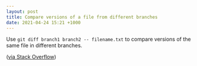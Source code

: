 ```yaml
---
layout: post
title: Compare versions of a file from different branches
date: 2021-04-24 15:21 +1000
---
```


Use `git diff branch1 branch2 -- filename.txt` to compare versions of the same file in different branches.

([via Stack Overflow](https://stackoverflow.com/questions/4099742/how-to-compare-files-from-two-different-branches))
